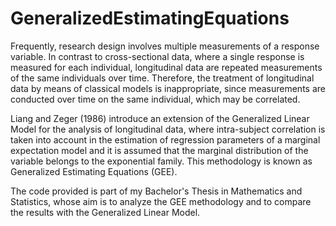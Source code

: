 # GeneralizedEstimatingEquations
Frequently, research design involves multiple measurements of a response variable. In contrast to cross-sectional data, where a single response is measured for each individual, longitudinal data are repeated measurements of the same individuals over time. Therefore, the treatment of longitudinal data by means of classical models is inappropriate, since measurements are conducted over time on the same individual, which may be correlated.

Liang and Zeger (1986) introduce an extension of the Generalized Linear Model for the analysis of longitudinal data, where intra-subject correlation is taken into account
in the estimation of regression parameters of a marginal expectation model and it is assumed that the marginal distribution of the variable belongs to the exponential family. This methodology is known as Generalized Estimating Equations (GEE).

The code provided is part of my Bachelor's Thesis in Mathematics and Statistics, whose aim is to analyze the GEE methodology and to compare the results with the Generalized Linear Model.
